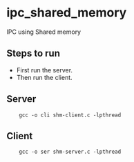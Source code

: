 ipc_shared_memory
=================

IPC using Shared memory

Steps to run
------------
- First run the server.
- Then run the client.

Server
-----
```
    gcc -o cli shm-client.c -lpthread
```

Client
------
```
    gcc -o ser shm-server.c -lpthread
```

